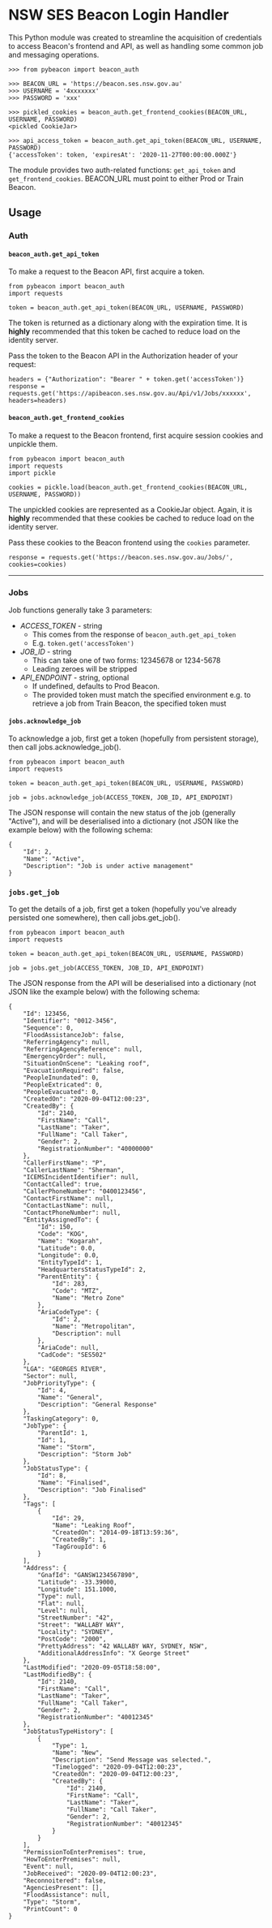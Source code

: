 # NSW SES Beacon Login Handler

This Python module was created to streamline the acquisition of credentials to access Beacon's frontend and API, as well as handling some common job and messaging operations.

```
>>> from pybeacon import beacon_auth

>>> BEACON_URL = 'https://beacon.ses.nsw.gov.au'
>>> USERNAME = '4xxxxxxx'
>>> PASSWORD = 'xxx'

>>> pickled_cookies = beacon_auth.get_frontend_cookies(BEACON_URL, USERNAME, PASSWORD)
<pickled CookieJar>

>>> api_access_token = beacon_auth.get_api_token(BEACON_URL, USERNAME, PASSWORD)
{'accessToken': token, 'expiresAt': '2020-11-27T00:00:00.000Z'}

```

The module provides two auth-related functions: `get_api_token` and `get_frontend_cookies`. BEACON_URL must point to either Prod or Train Beacon.

## Usage
### Auth
#### `beacon_auth.get_api_token`

To make a request to the Beacon API, first acquire a token.

```
from pybeacon import beacon_auth
import requests

token = beacon_auth.get_api_token(BEACON_URL, USERNAME, PASSWORD)
```

The token is returned as a dictionary along with the expiration time. It is **highly** recommended that this token be cached to reduce load on the identity server.

Pass the token to the Beacon API in the Authorization header of your request:

```
headers = {"Authorization": "Bearer " + token.get('accessToken')}
response = requests.get('https://apibeacon.ses.nsw.gov.au/Api/v1/Jobs/xxxxxx', headers=headers)
```

#### `beacon_auth.get_frontend_cookies`

To make a request to the Beacon frontend, first acquire session cookies and unpickle them.

```
from pybeacon import beacon_auth
import requests
import pickle

cookies = pickle.load(beacon_auth.get_frontend_cookies(BEACON_URL, USERNAME, PASSWORD))
```

The unpickled cookies are represented as a CookieJar object. Again, it is **highly** recommended that these cookies be cached to reduce load on the identity server.

Pass these cookies to the Beacon frontend using the `cookies` parameter.

```
response = requests.get('https://beacon.ses.nsw.gov.au/Jobs/', cookies=cookies)
```

---
### Jobs
Job functions generally take 3 parameters:
* *ACCESS_TOKEN* - string
    * This comes from the response of `beacon_auth.get_api_token`
    * E.g. `token.get('accessToken')`
* *JOB_ID* - string
    * This can take one of two forms: 12345678 or 1234-5678
    * Leading zeroes will be stripped
* *API_ENDPOINT* - string, optional
    * If undefined, defaults to Prod Beacon.
    * The provided token must match the specified environment e.g. to retrieve a job from Train Beacon, the specified token must  

#### `jobs.acknowledge_job`

To acknowledge a job, first get a token (hopefully from persistent storage), then call jobs.acknowledge_job().

```
from pybeacon import beacon_auth
import requests

token = beacon_auth.get_api_token(BEACON_URL, USERNAME, PASSWORD)

job = jobs.acknowledge_job(ACCESS_TOKEN, JOB_ID, API_ENDPOINT)
```

The JSON response will contain the new status of the job (generally "Active"), and will be deserialised into a dictionary (not JSON like the example below) with the following schema:

```
{
    "Id": 2,
    "Name": "Active",
    "Description": "Job is under active management"
}
```

### `jobs.get_job`

To get the details of a job, first get a token (hopefully you've already persisted one somewhere), then call jobs.get_job().

```
from pybeacon import beacon_auth
import requests

token = beacon_auth.get_api_token(BEACON_URL, USERNAME, PASSWORD)

job = jobs.get_job(ACCESS_TOKEN, JOB_ID, API_ENDPOINT)
```

The JSON response from the API will be deserialised into a dictionary (not JSON like the example below) with the following schema:

```
{
    "Id": 123456,
    "Identifier": "0012-3456",
    "Sequence": 0,
    "FloodAssistanceJob": false,
    "ReferringAgency": null,
    "ReferringAgencyReference": null,
    "EmergencyOrder": null,
    "SituationOnScene": "Leaking roof",
    "EvacuationRequired": false,
    "PeopleInundated": 0,
    "PeopleExtricated": 0,
    "PeopleEvacuated": 0,
    "CreatedOn": "2020-09-04T12:00:23",
    "CreatedBy": {
        "Id": 2140,
        "FirstName": "Call",
        "LastName": "Taker",
        "FullName": "Call Taker",
        "Gender": 2,
        "RegistrationNumber": "40000000"
    },
    "CallerFirstName": "P",
    "CallerLastName": "Sherman",
    "ICEMSIncidentIdentifier": null,
    "ContactCalled": true,
    "CallerPhoneNumber": "0400123456",
    "ContactFirstName": null,
    "ContactLastName": null,
    "ContactPhoneNumber": null,
    "EntityAssignedTo": {
        "Id": 150,
        "Code": "KOG",
        "Name": "Kogarah",
        "Latitude": 0.0,
        "Longitude": 0.0,
        "EntityTypeId": 1,
        "HeadquartersStatusTypeId": 2,
        "ParentEntity": {
            "Id": 283,
            "Code": "MTZ",
            "Name": "Metro Zone"
        },
        "AriaCodeType": {
            "Id": 2,
            "Name": "Metropolitan",
            "Description": null
        },
        "AriaCode": null,
        "CadCode": "SES502"
    },
    "LGA": "GEORGES RIVER",
    "Sector": null,
    "JobPriorityType": {
        "Id": 4,
        "Name": "General",
        "Description": "General Response"
    },
    "TaskingCategory": 0,
    "JobType": {
        "ParentId": 1,
        "Id": 1,
        "Name": "Storm",
        "Description": "Storm Job"
    },
    "JobStatusType": {
        "Id": 8,
        "Name": "Finalised",
        "Description": "Job Finalised"
    },
    "Tags": [
        {
            "Id": 29,
            "Name": "Leaking Roof",
            "CreatedOn": "2014-09-18T13:59:36",
            "CreatedBy": 1,
            "TagGroupId": 6
        }
    ],
    "Address": {
        "GnafId": "GANSW1234567890",
        "Latitude": -33.39000,
        "Longitude": 151.1000,
        "Type": null,
        "Flat": null,
        "Level": null,
        "StreetNumber": "42",
        "Street": "WALLABY WAY",
        "Locality": "SYDNEY",
        "PostCode": "2000",
        "PrettyAddress": "42 WALLABY WAY, SYDNEY, NSW",
        "AdditionalAddressInfo": "X George Street"
    },
    "LastModified": "2020-09-05T18:58:00",
    "LastModifiedBy": {
        "Id": 2140,
        "FirstName": "Call",
        "LastName": "Taker",
        "FullName": "Call Taker",
        "Gender": 2,
        "RegistrationNumber": "40012345"
    },
    "JobStatusTypeHistory": [
        {
            "Type": 1,
            "Name": "New",
            "Description": "Send Message was selected.",
            "Timelogged": "2020-09-04T12:00:23",
            "CreatedOn": "2020-09-04T12:00:23",
            "CreatedBy": {
                "Id": 2140,
                "FirstName": "Call",
                "LastName": "Taker",
                "FullName": "Call Taker",
                "Gender": 2,
                "RegistrationNumber": "40012345"
            }
        }
    ],
    "PermissionToEnterPremises": true,
    "HowToEnterPremises": null,
    "Event": null,
    "JobReceived": "2020-09-04T12:00:23",
    "Reconnoitered": false,
    "AgenciesPresent": [],
    "FloodAssistance": null,
    "Type": "Storm",
    "PrintCount": 0
}   
```
